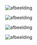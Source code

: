 ![afbeelding](https://github.com/techgrounds/techgrounds-Allardyg/assets/132412310/575571a7-d9b8-422e-8f09-3edf39598138)

![afbeelding](https://github.com/techgrounds/techgrounds-Allardyg/assets/132412310/5d665e63-9687-473a-a0a1-06985d9feb6f)

![afbeelding](https://github.com/techgrounds/techgrounds-Allardyg/assets/132412310/92da6e18-a3d8-4edc-aa21-9f4e7cb3e691)

![afbeelding](https://github.com/techgrounds/techgrounds-Allardyg/assets/132412310/9b982818-dc1a-438b-b069-4f6222e6ce25)
